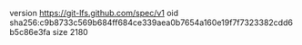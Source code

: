 version https://git-lfs.github.com/spec/v1
oid sha256:c9b8733c569b684ff684ce339aea0b7654a160e19f7f7323382cdd6b5c86e3fa
size 2180
